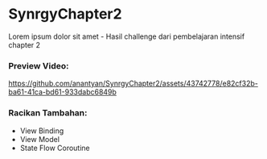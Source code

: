 # SynrgyChapter2
Lorem ipsum dolor sit amet - Hasil challenge dari pembelajaran intensif chapter 2
### Preview Video:
https://github.com/anantyan/SynrgyChapter2/assets/43742778/e82cf32b-ba61-41ca-bd61-933dabc6849b
### Racikan Tambahan:
- View Binding
- View Model
- State Flow Coroutine
